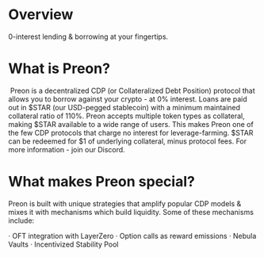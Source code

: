# Overview

0-interest lending & borrowing at your fingertips.

# What is Preon?
​
Preon is a decentralized CDP (or Collateralized Debt Position) protocol that allows you to borrow against your crypto - at 0% interest. Loans are paid out in $STAR (our USD-pegged stablecoin) with a minimum maintained collateral ratio of 110%.
Preon accepts multiple token types as collateral, making $STAR available to a wide range of users. This makes Preon one of the few CDP protocols that charge no interest for leverage-farming.
$STAR can be redeemed for $1 of underlying collateral, minus protocol fees.
For more information - join our Discord.

# What makes Preon special?
Preon is built with unique strategies that amplify popular CDP models & mixes it with  mechanisms which build liquidity. Some of these mechanisms include:

· OFT integration with LayerZero
· Option calls as reward emissions
· Nebula Vaults
· Incentivized Stability Pool


